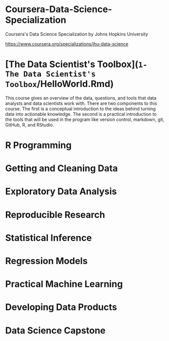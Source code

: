# Coursera-Data-Science-Specialization
Coursera's Data Science Specialization by Johns Hopkins University

https://www.coursera.org/specializations/jhu-data-science

# [The Data Scientist's Toolbox](`1- The Data Scientist's Toolbox`/HelloWorld.Rmd)
This course gives an overview of the data, questions, and tools that data analysts and data scientists work with. 
There are two components to this course. The first is a conceptual introduction to the ideas behind turning data into actionable knowledge. 
The second is a practical introduction to the tools that will be used in the program like version control, markdown, git, GitHub, R, and RStudio.

# R Programming

# Getting and Cleaning Data

# Exploratory Data Analysis 

# Reproducible Research 

# Statistical Inference 

# Regression Models

# Practical Machine Learning

# Developing Data Products 

# Data Science Capstone 
